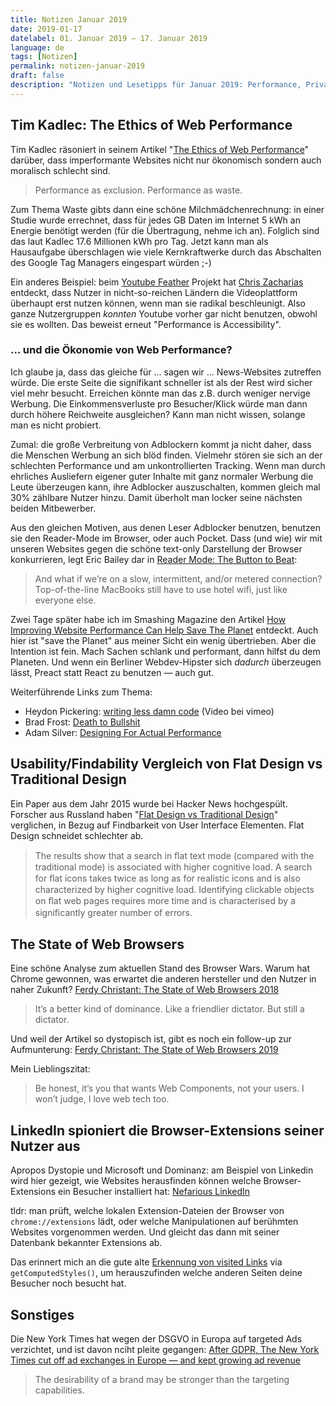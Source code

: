 ```yaml
---
title: Notizen Januar 2019
date: 2019-01-17
datelabel: 01. Januar 2019 – 17. Januar 2019
language: de
tags: [Notizen]
permalink: notizen-januar-2019
draft: false
description: "Notizen und Lesetipps für Januar 2019: Performance, Privacy und das vorläufige Ende des Browser War"
---
```


## Tim Kadlec: The Ethics of Web Performance

Tim Kadlec räsoniert in seinem Artikel "[The Ethics of Web Performance](https://timkadlec.com/remembers/2019-01-09-the-ethics-of-performance/)" darüber, dass imperformante Websites nicht nur ökonomisch sondern auch moralisch schlecht sind.

> Performance as exclusion. Performance as waste.

Zum Thema Waste gibts dann eine schöne Milchmädchenrechnung: in einer Studie wurde errechnet, dass für jedes GB Daten im Internet 5 kWh an Energie benötigt werden (für die Übertragung, nehme ich an). Folglich sind das laut Kadlec 17.6 Millionen kWh pro Tag. Jetzt kann man als Hausaufgabe überschlagen wie viele Kernkraftwerke durch das Abschalten des Google Tag Managers eingespart würden ;-)

Ein anderes Beispiel: beim [Youtube Feather](http://blog.chriszacharias.com/page-weight-matters) Projekt hat [Chris Zacharias](https://twitter.com/zacman85) entdeckt, dass Nutzer in nicht-so-reichen Ländern die Videoplattform überhaupt erst nutzen können, wenn man sie radikal beschleunigt. Also ganze Nutzergruppen _konnten_ Youtube vorher gar nicht benutzen, obwohl sie es wollten. Das beweist erneut "Performance is Accessibility".

### ... und die Ökonomie von Web Performance?

Ich glaube ja, dass das gleiche für ... sagen wir ... News-Websites zutreffen würde. Die erste Seite die signifikant schneller ist als der Rest wird sicher viel mehr besucht. Erreichen könnte man das z.B. durch weniger nervige Werbung. Die Einkommensverluste pro Besucher/Klick würde man dann durch höhere Reichweite ausgleichen? Kann man nicht wissen, solange man es nicht probiert.

Zumal: die große Verbreitung von Adblockern kommt ja nicht daher, dass die Menschen Werbung an sich blöd finden. Vielmehr stören sie sich an der schlechten Performance und am unkontrollierten Tracking. Wenn man durch ehrliches Ausliefern eigener guter Inhalte mit ganz normaler Werbung die Leute überzeugen kann, ihre Adblocker auszuschalten, kommen gleich mal 30% zählbare Nutzer hinzu. Damit überholt man locker seine nächsten beiden Mitbewerber.

Aus den gleichen Motiven, aus denen Leser Adblocker benutzen, benutzen sie den Reader-Mode im Browser, oder auch Pocket. Dass (und wie) wir mit unseren Websites gegen die schöne text-only Darstellung der Browser konkurrieren, legt Eric Bailey dar in [Reader Mode: The Button to Beat](https://css-tricks.com/reader-mode-the-button-to-beat/):

> And what if we’re on a slow, intermittent, and/or metered connection? Top-of-the-line MacBooks still have to use hotel wifi, just like everyone else.

Zwei Tage später habe ich im Smashing Magazine den Artikel [How Improving Website Performance Can Help Save The Planet](https://www.smashingmagazine.com/2019/01/save-planet-improving-website-performance/) entdeckt. Auch hier ist "save the Planet" aus meiner Sicht ein wenig übertrieben. Aber die Intention ist fein. Mach Sachen schlank und performant, dann hilfst du dem Planeten. Und wenn ein Berliner Webdev-Hipster sich _dadurch_ überzeugen lässt, Preact statt React zu benutzen &mdash; auch gut.

Weiterführende Links zum Thema:

- Heydon Pickering: [writing less damn code](https://vimeo.com/190834530) (Video bei vimeo)
- Brad Frost: [Death to Bullshit](http://deathtobullshit.com/)
- Adam Silver: [Designing For Actual Performance](https://adamsilver.io/articles/designing-for-actual-performance/)


## Usability/Findability Vergleich von Flat Design vs Traditional Design

Ein Paper aus dem Jahr 2015 wurde bei Hacker News hochgespült. Forscher aus Russland haben "[Flat Design vs Traditional Design](https://www.researchgate.net/publication/281628009_Flat_Design_vs_Traditional_Design_Comparative_Experimental_Study)" verglichen, in Bezug auf Findbarkeit von User Interface Elementen. Flat Design schneidet schlechter ab.

> The results show that a search in ﬂat text mode (compared with the traditional mode) is associated with higher cognitive load. A search for ﬂat icons takes twice as long as for realistic icons and is also characterized by higher cognitive load. Identifying clickable objects on ﬂat web pages requires more time and is characterised by a signiﬁcantly greater number of errors.


## The State of Web Browsers

Eine schöne Analyse zum aktuellen Stand des Browser Wars. Warum hat Chrome gewonnen, was erwartet die anderen hersteller und den Nutzer in naher Zukunft? [Ferdy Christant: The State of Web Browsers 2018](https://ferdychristant.com/the-state-of-web-browsers-f5a83a41c1cb)

> It’s a better kind of dominance. Like a friendlier dictator. But still a dictator.

Und weil der Artikel so dystopisch ist, gibt es noch ein follow-up zur Aufmunterung: [Ferdy Christant: The State of Web Browsers 2019](https://ferdychristant.com/the-state-of-web-browsers-88224d55b4e6)

Mein Lieblingszitat:

> Be honest, it’s you that wants Web Components, not your users. I won’t judge, I love web tech too.


## LinkedIn spioniert die Browser-Extensions seiner Nutzer aus

Apropos Dystopie und Microsoft und Dominanz: am Beispiel von Linkedin wird hier gezeigt, wie Websites herausfinden können welche Browser-Extensions ein Besucher installiert hat: [Nefarious LinkedIn](https://github.com/dandrews/nefarious-linkedin)

tldr: man prüft, welche lokalen Extension-Dateien der Browser von `chrome://extensions` lädt, oder welche Manipulationen auf berühmten Websites vorgenommen werden. Und gleicht das dann mit seiner Datenbank bekannter Extensions ab.

Das erinnert mich an die gute alte [Erkennung von visited Links](https://dbaron.org/mozilla/visited-privacy) via `getComputedStyles()`, um herauszufinden welche anderen Seiten deine Besucher noch besucht hat.


## Sonstiges

Die New York Times hat wegen der DSGVO in Europa auf targeted Ads verzichtet, und ist davon nciht pleite gegangen: [After GDPR, The New York Times cut off ad exchanges in Europe — and kept growing ad revenue](https://digiday.com/media/new-york-times-gdpr-cut-off-ad-exchanges-europe-ad-revenue/)

> The desirability of a brand may be stronger than the targeting capabilities.
